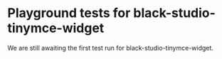 # Playground tests for black-studio-tinymce-widget
We are still awaiting the first test run for black-studio-tinymce-widget.
